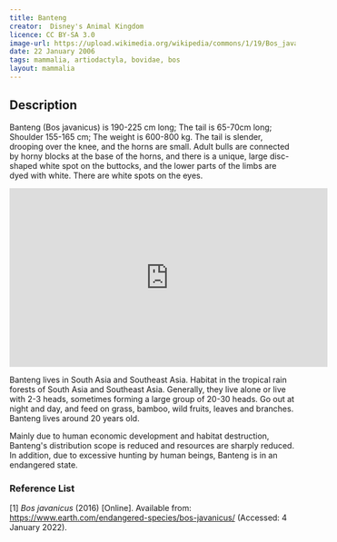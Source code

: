 ```yaml
---
title: Banteng
creator:  Disney's Animal Kingdom
licence: CC BY-SA 3.0
image-url: https://upload.wikimedia.org/wikipedia/commons/1/19/Bos_javanicus.jpg 
date: 22 January 2006
tags: mammalia, artiodactyla, bovidae, bos
layout: mammalia
---
```


## Description

Banteng (Bos javanicus) is 190-225 cm long; The tail is 65-70cm long; Shoulder 155-165 cm; The weight is 600-800 kg. The tail is slender, drooping over the knee, and the horns are small. Adult bulls are connected by horny blocks at the base of the horns, and there is a unique, large disc-shaped white spot on the buttocks, and the lower parts of the limbs are dyed with white. There are white spots on the eyes.

<iframe class="video" width="560" height="315" src="https://www.youtube.com/embed/c_dBHlht5hU" title="YouTube video player" frameborder="0" allow="accelerometer; autoplay; clipboard-write; encrypted-media; gyroscope; picture-in-picture" allowfullscreen></iframe>


Banteng lives in South Asia and Southeast Asia. Habitat in the tropical rain forests of South Asia and Southeast Asia. Generally, they live alone or live with 2-3 heads, sometimes forming a large group of 20-30 heads. Go out at night and day, and feed on grass, bamboo, wild fruits, leaves and branches. Banteng lives around 20 years old.

Mainly due to human economic development and habitat destruction, Banteng's distribution scope is reduced and resources are sharply reduced. In addition, due to excessive hunting by human beings, Banteng is in an endangered state.


### Reference List
[1] _Bos javanicus_ (2016) [Online]. Available from: https://www.earth.com/endangered-species/bos-javanicus/ (Accessed: 4 January 2022).

